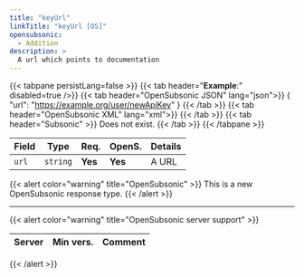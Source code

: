 ```yaml
---
title: "keyUrl"
linkTitle: "keyUrl [OS]"
opensubsonic:
  - Addition
description: >
  A url which points to documentation
---
```


{{< tabpane persistLang=false >}}
{{< tab header="**Example**:" disabled=true />}}
{{< tab header="OpenSubsonic JSON" lang="json">}}
{
    "url": "https://example.org/user/newApiKey"
}
{{< /tab >}}
{{< tab header="OpenSubsonic XML" lang="xml">}}
<keyUrl url="https://example.org/user/newApiKey"></keyUrl>
{{< /tab >}}
{{< tab header="Subsonic"  >}}
Does not exist.
{{< /tab >}}
{{< /tabpane >}}

| Field | Type     | Req.    | OpenS.  | Details |
| ----- | -------- | ------- | ------- | ------- |
| `url` | `string` | **Yes** | **Yes** | A URL   |

{{< alert color="warning" title="OpenSubsonic" >}}
This is a new OpenSubsonic response type.
{{< /alert >}}

---

{{< alert color="warning" title="OpenSubsonic server support" >}}

| Server | Min vers. | Comment |
| ------ | --------- | ------- |

{{< /alert >}}
